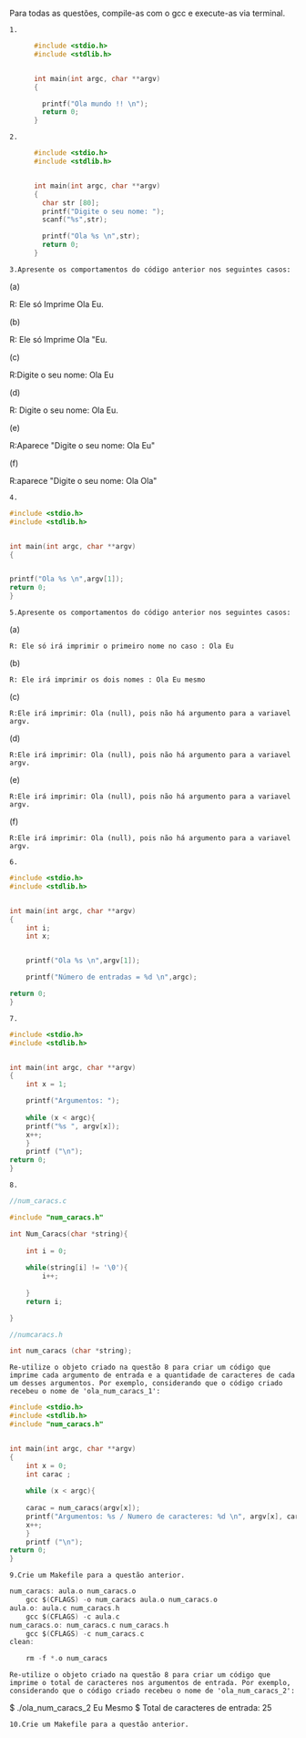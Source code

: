 

Para todas as questões, compile-as com o gcc e execute-as via terminal.

    1.
    
```C    
      #include <stdio.h>
      #include <stdlib.h>


      int main(int argc, char **argv)
      {

        printf("Ola mundo !! \n");
        return 0;
      }
```      

    2.
```C
      #include <stdio.h>
      #include <stdlib.h>


      int main(int argc, char **argv)
      {
        char str [80];
        printf("Digite o seu nome: ");
        scanf("%s",str);

        printf("Ola %s \n",str);
        return 0;
      }
```

    3.Apresente os comportamentos do código anterior nos seguintes casos:
    

(a) 

R: Ele só Imprime Ola Eu. 

(b)

R: Ele só Imprime Ola "Eu.

(c) 

R:Digite o seu nome: Ola Eu 

(d) 

R: Digite o seu nome: Ola Eu.

(e) 

R:Aparece "Digite o seu nome: Ola Eu" 

(f) 

R:aparece "Digite o seu nome: Ola Ola" 

    4.

```C
#include <stdio.h>
#include <stdlib.h>


int main(int argc, char **argv)
{


printf("Ola %s \n",argv[1]);
return 0;
}

```

    5.Apresente os comportamentos do código anterior nos seguintes casos:

(a)

    R: Ele só irá imprimir o primeiro nome no caso : Ola Eu
    

(b) 

    R: Ele irá imprimir os dois nomes : Ola Eu mesmo

(c) 

    R:Ele irá imprimir: Ola (null), pois não há argumento para a variavel argv. 


(d)

    R:Ele irá imprimir: Ola (null), pois não há argumento para a variavel argv. 

(e) 

    R:Ele irá imprimir: Ola (null), pois não há argumento para a variavel argv.     

(f) 

    R:Ele irá imprimir: Ola (null), pois não há argumento para a variavel argv. 

    6.
```C
#include <stdio.h>
#include <stdlib.h>


int main(int argc, char **argv)
{
	int i;
	int x;


	printf("Ola %s \n",argv[1]);

	printf("Número de entradas = %d \n",argc);

return 0;
}

```

    7.

```C
#include <stdio.h>
#include <stdlib.h>


int main(int argc, char **argv)
{
	int x = 1;

	printf("Argumentos: ");
	
	while (x < argc){
	printf("%s ", argv[x]);
	x++;
	}
	printf ("\n");
return 0;
}

```
    8.
    
```C
//num_caracs.c

#include "num_caracs.h"

int Num_Caracs(char *string){
	
	int i = 0;
	
	while(string[i] != '\0'){
		i++;
		
	} 
	return i;

}

```
```C
//numcaracs.h

int num_caracs (char *string);

```
    Re-utilize o objeto criado na questão 8 para criar um código que imprime cada argumento de entrada e a quantidade de caracteres de cada um desses argumentos. Por exemplo, considerando que o código criado recebeu o nome de 'ola_num_caracs_1':

```C
#include <stdio.h>
#include <stdlib.h>
#include "num_caracs.h"


int main(int argc, char **argv)
{
	int x = 0;
	int carac ;
	
	while (x < argc){
	
	carac = num_caracs(argv[x]);		
	printf("Argumentos: %s / Numero de caracteres: %d \n", argv[x], carac);
	x++;
	}
	printf ("\n");
return 0;
}

```

    9.Crie um Makefile para a questão anterior.
```C
num_caracs: aula.o num_caracs.o
	gcc $(CFLAGS) -o num_caracs aula.o num_caracs.o
aula.o: aula.c num_caracs.h
	gcc $(CFLAGS) -c aula.c
num_caracs.o: num_caracs.c num_caracs.h
	gcc $(CFLAGS) -c num_caracs.c
clean:

	rm -f *.o num_caracs

```

    Re-utilize o objeto criado na questão 8 para criar um código que imprime o total de caracteres nos argumentos de entrada. Por exemplo, considerando que o código criado recebeu o nome de 'ola_num_caracs_2':

$ ./ola_num_caracs_2 Eu Mesmo
$ Total de caracteres de entrada: 25

    10.Crie um Makefile para a questão anterior.

